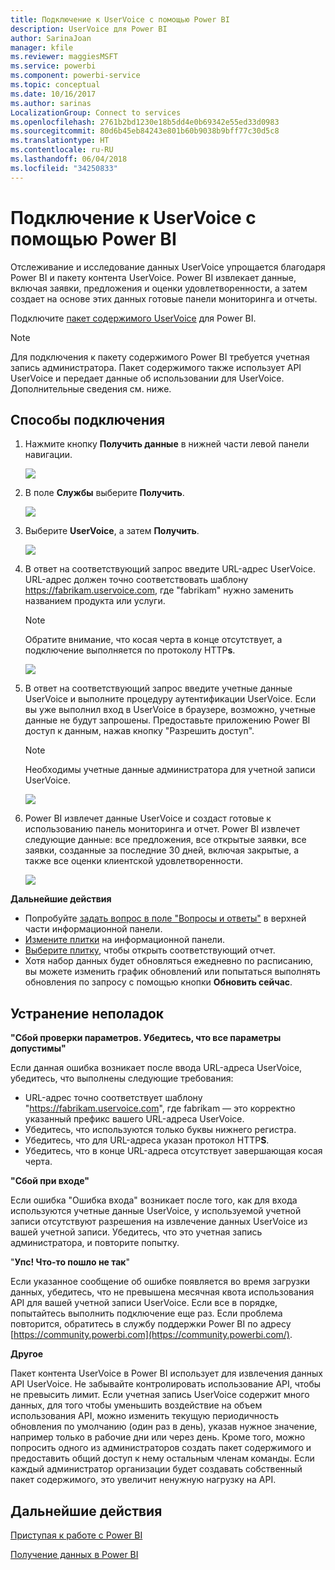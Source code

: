 ```yaml
---
title: Подключение к UserVoice с помощью Power BI
description: UserVoice для Power BI
author: SarinaJoan
manager: kfile
ms.reviewer: maggiesMSFT
ms.service: powerbi
ms.component: powerbi-service
ms.topic: conceptual
ms.date: 10/16/2017
ms.author: sarinas
LocalizationGroup: Connect to services
ms.openlocfilehash: 2761b2bd1230e18b5dd4e0b69342e55ed33d0983
ms.sourcegitcommit: 80d6b45eb84243e801b60b9038b9bff77c30d5c8
ms.translationtype: HT
ms.contentlocale: ru-RU
ms.lasthandoff: 06/04/2018
ms.locfileid: "34250833"
---
```

# <a name="connect-to-uservoice-with-power-bi"></a>Подключение к UserVoice с помощью Power BI
Отслеживание и исследование данных UserVoice упрощается благодаря Power BI и пакету контента UserVoice. Power BI извлекает данные, включая заявки, предложения и оценки удовлетворенности, а затем создает на основе этих данных готовые панели мониторинга и отчеты.

Подключите [пакет содержимого UserVoice](https://app.powerbi.com/getdata/services/uservoice) для Power BI.

>[!NOTE]
>Для подключения к пакету содержимого Power BI требуется учетная запись администратора. Пакет содержимого также использует API UserVoice и передает данные об использовании для UserVoice. Дополнительные сведения см. ниже.

## <a name="how-to-connect"></a>Способы подключения
1. Нажмите кнопку **Получить данные** в нижней части левой панели навигации.
   
   ![](media/service-connect-to-uservoice/pbi_getdata.png)
2. В поле **Службы** выберите **Получить**.
   
   ![](media/service-connect-to-uservoice/pbi_getservices.png) 
3. Выберите **UserVoice**, а затем **Получить**.
   
   ![](media/service-connect-to-uservoice/uservoice.png)
4. В ответ на соответствующий запрос введите URL-адрес UserVoice. URL-адрес должен точно соответствовать шаблону https://fabrikam.uservoice.com, где "fabrikam" нужно заменить названием продукта или услуги.
   
   >[!NOTE]
   >Обратите внимание, что косая черта в конце отсутствует, а подключение выполняется по протоколу HTTP**s**.
   
   ![](media/service-connect-to-uservoice/capture.png)
5. В ответ на соответствующий запрос введите учетные данные UserVoice и выполните процедуру аутентификации UserVoice. Если вы уже выполнил вход в UserVoice в браузере, возможно, учетные данные не будут запрошены. Предоставьте приложению Power BI доступ к данным, нажав кнопку "Разрешить доступ".
   
   >[!NOTE]
   >Необходимы учетные данные администратора для учетной записи UserVoice.
   
   ![](media/service-connect-to-uservoice/capture3.png)
6. Power BI извлечет данные UserVoice и создаст готовые к использованию панель мониторинга и отчет. Power BI извлечет следующие данные: все предложения, все открытые заявки, все заявки, созданные за последние 30 дней, включая закрытые, а также все оценки клиентской удовлетворенности.
   
   ![](media/service-connect-to-uservoice/capture4.png)

**Дальнейшие действия**

* Попробуйте [задать вопрос в поле "Вопросы и ответы"](power-bi-q-and-a.md) в верхней части информационной панели.
* [Измените плитки](service-dashboard-edit-tile.md) на информационной панели.
* [Выберите плитку](service-dashboard-tiles.md), чтобы открыть соответствующий отчет.
* Хотя набор данных будет обновляться ежедневно по расписанию, вы можете изменить график обновлений или попытаться выполнять обновления по запросу с помощью кнопки **Обновить сейчас**.

## <a name="troubleshooting"></a>Устранение неполадок
**"Сбой проверки параметров. Убедитесь, что все параметры допустимы"**

Если данная ошибка возникает после ввода URL-адреса UserVoice, убедитесь, что выполнены следующие требования:

* URL-адрес точно соответствует шаблону "https://fabrikam.uservoice.com", где fabrikam — это корректно указанный префикс вашего URL-адреса UserVoice.
* Убедитесь, что используются только буквы нижнего регистра.
* Убедитесь, что для URL-адреса указан протокол HTTP**S**.
* Убедитесь, что в конце URL-адреса отсутствует завершающая косая черта.

**"Сбой при входе"**

Если ошибка "Ошибка входа" возникает после того, как для входа используются учетные данные UserVoice, у используемой учетной записи отсутствуют разрешения на извлечение данных UserVoice из вашей учетной записи. Убедитесь, что это учетная запись администратора, и повторите попытку.

"**Упс! Что-то пошло не так**"

Если указанное сообщение об ошибке появляется во время загрузки данных, убедитесь, что не превышена месячная квота использования API для вашей учетной записи UserVoice. Если все в порядке, попытайтесь выполнить подключение еще раз. Если проблема повторится, обратитесь в службу поддержки Power BI по адресу [https://community.powerbi.com](https://community.powerbi.com/).

**Другое**  

Пакет контента UserVoice в Power BI использует для извлечения данных API UserVoice. Не забывайте контролировать использование API, чтобы не превысить лимит. Если учетная запись UserVoice содержит много данных, для того чтобы уменьшить воздействие на объем использования API, можно изменить текущую периодичность обновления по умолчанию (один раз в день), указав нужное значение, например только в рабочие дни или через день. Кроме того, можно попросить одного из администраторов создать пакет содержимого и предоставить общий доступ к нему остальным членам команды. Если каждый администратор организации будет создавать собственный пакет содержимого, это увеличит ненужную нагрузку на API.

## <a name="next-steps"></a>Дальнейшие действия
[Приступая к работе с Power BI](service-get-started.md)

[Получение данных в Power BI](service-get-data.md)

